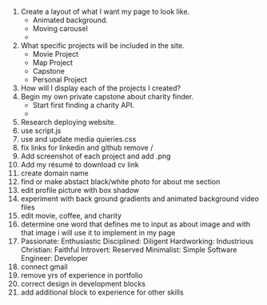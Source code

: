 1. Create a layout of what I want my page to look like.
   - Animated background.
   - Moving carousel
   - 
2. What specific projects will be included in the site.
   - Movie Project
   - Map Project
   - Capstone
   - Personal Project
3. How will I display each of the projects I created?
4. Begin my own private capstone about charity finder.
    - Start first finding a charity API.
    - 
5. Research deploying website.
6. use script.js
7. use and update media quieries.css
8. fix links for linkedin and github remove /
9. Add screenshot of each project and add .png 
10. Add my résumé to download cv link
11. create domain name
12. find or make abstact black/white photo for about me section
13. edit profile picture with box shadow
14. experiment with back ground gradients and animated background video files
15. edit movie, coffee, and charity
16. determine one word that defines me to input as about image and with that image i will use it to implement in my page
17. Passionate: Enthusiastic
    Disciplined: Diligent
    Hardworking: Industrious
    Christian: Faithful
    Introvert: Reserved
    Minimalist: Simple
    Software Engineer: Developer
18. connect gmail
19. remove yrs of experience in portfolio
20. correct design in development blocks
21. add additional block to experience for other skills